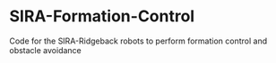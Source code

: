 # SIRA-Formation-Control
Code for the SIRA-Ridgeback robots to perform formation control and obstacle avoidance

